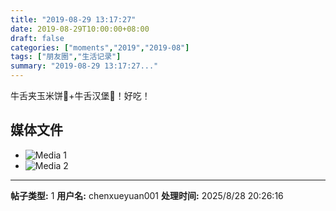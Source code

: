 ```yaml
---
title: "2019-08-29 13:17:27"
date: 2019-08-29T10:00:00+08:00
draft: false
categories: ["moments","2019","2019-08"]
tags: ["朋友圈","生活记录"]
summary: "2019-08-29 13:17:27..."
---
```


牛舌夹玉米饼🌮️+牛舌汉堡🍔！好吃！

## 媒体文件

- ![Media 1](/Moments/photos/2019-08-29/201908291317270.jpg)
- ![Media 2](/Moments/photos/2019-08-29/201908291317271.jpg)

---

**帖子类型:** 1
**用户名:** chenxueyuan001
**处理时间:** 2025/8/28 20:26:16